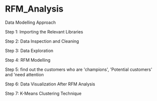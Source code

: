 # RFM_Analysis

Data Modelling Approach

Step 1: Importing the Relevant Libraries

Step 2: Data Inspection and Cleaning

Step 3: Data Exploration

Step 4: RFM Modelling

Step 5: find out the customers who are 'champions', 'Potential customers' and 'need attention

Step 6: Data Visualization After RFM Analysis

Step 7: K-Means Clustering Technique
